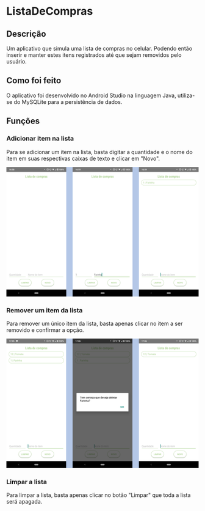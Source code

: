 # ListaDeCompras
 
## Descrição

Um aplicativo que simula uma lista de compras no celular. Podendo então inserir e manter estes itens registrados até que sejam removidos pelo usuário.

## Como foi feito

O aplicativo foi desenvolvido no Android Studio na linguagem Java, utiliza-se do MySQLite para a persistência de dados.

## Funções

### Adicionar item na lista

Para se adicionar um item na lista, basta digitar a quantidade e o nome do item em suas respectivas caixas de texto e clicar em "Novo".

![](imgs/Add.png)

### Remover um item da lista

Para remover um único item da lista, basta apenas clicar no item a ser removido e confirmar a opção.

![](imgs/RemoveOne.png)

### Limpar a lista

Para limpar a lista, basta apenas clicar no botão "Limpar" que toda a lista será apagada.
